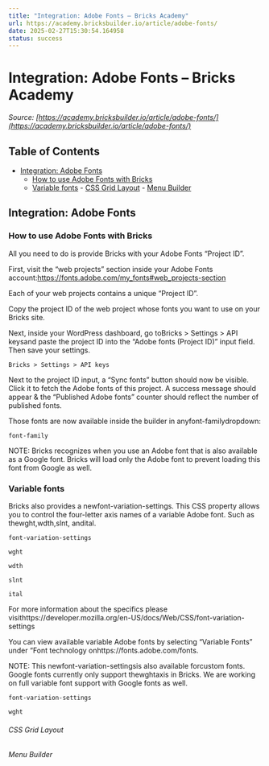 ```yaml
---
title: "Integration: Adobe Fonts – Bricks Academy"
url: https://academy.bricksbuilder.io/article/adobe-fonts/
date: 2025-02-27T15:30:54.164958
status: success
---
```


# Integration: Adobe Fonts – Bricks Academy

*Source: [https://academy.bricksbuilder.io/article/adobe-fonts/](https://academy.bricksbuilder.io/article/adobe-fonts/)*

## Table of Contents

- [Integration: Adobe Fonts](#integration-adobe-fonts)
  - [How to use Adobe Fonts with Bricks](#how-to-use-adobe-fonts-with-bricks)
  - [Variable fonts](#variable-fonts)
        - [CSS Grid Layout](#css-grid-layout)
        - [Menu Builder](#menu-builder)

## Integration: Adobe Fonts

### How to use Adobe Fonts with Bricks

All you need to do is provide Bricks with your Adobe Fonts “Project ID”.

First, visit the “web projects” section inside your Adobe Fonts account:https://fonts.adobe.com/my_fonts#web_projects-section

Each of your web projects contains a unique “Project ID”.

Copy the project ID of the web project whose fonts you want to use on your Bricks site.

Next, inside your WordPress dashboard, go toBricks > Settings > API keysand paste the project ID into the “Adobe fonts (Project ID)” input field. Then save your settings.

`Bricks > Settings > API keys`

Next to the project ID input, a “Sync fonts” button should now be visible. Click it to fetch the Adobe fonts of this project. A success message should appear & the “Published Adobe fonts” counter should reflect the number of published fonts.

Those fonts are now available inside the builder in anyfont-familydropdown:

`font-family`

NOTE: Bricks recognizes when you use an Adobe font that is also available as a Google font. Bricks will load only the Adobe font to prevent loading this font from Google as well.

### Variable fonts

Bricks also provides a newfont-variation-settings. This CSS property allows you to control the four-letter axis names of a variable Adobe font. Such as thewght,wdth,slnt, andital.

`font-variation-settings`

`wght`

`wdth`

`slnt`

`ital`

For more information about the specifics please visithttps://developer.mozilla.org/en-US/docs/Web/CSS/font-variation-settings

You can view available variable Adobe fonts by selecting “Variable Fonts” under “Font technology onhttps://fonts.adobe.com/fonts.

NOTE: This newfont-variation-settingsis also available forcustom fonts. Google fonts currently only support thewghtaxis in Bricks. We are working on full variable font support with Google fonts as well.

`font-variation-settings`

`wght`

###### CSS Grid Layout

###### Menu Builder

